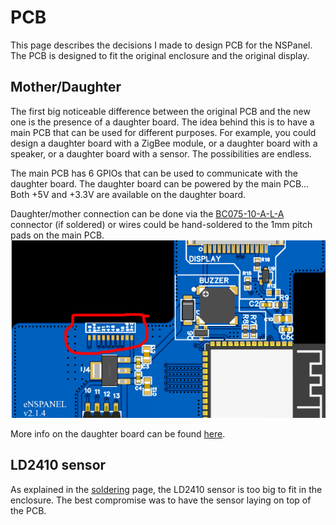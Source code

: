 # PCB

This page describes the decisions I made to design PCB for the NSPanel. The PCB is designed to fit the original enclosure and the original display.

## Mother/Daughter

The first big noticeable difference between the original PCB and the new one is the presence of a daughter board. The idea behind this is to have a main PCB that can be used for different purposes. For example, you could design a daughter board with a ZigBee module, or a daughter board with a speaker, or a daughter board with a sensor. The possibilities are endless.

The main PCB has 6 GPIOs that can be used to communicate with the daughter board. The daughter board can be powered by the main PCB... Both +5V and +3.3V are available on the daughter board.

Daughter/mother connection can be done via the [BC075-10-A-L-A](https://www.mouser.it/ProductDetail/GCT/BC075-10-A-L-A) connector (if soldered) or wires could be hand-soldered to the 1mm pitch pads on the main PCB.
![daughter-connector.png](images/daughter-connector.png)

More info on the daughter board can be found [here](/daughter).

## LD2410 sensor

As explained in the [soldering](/soldering) page, the LD2410 sensor is too big to fit in the enclosure. The best compromise was to have the sensor laying on top of the PCB.
